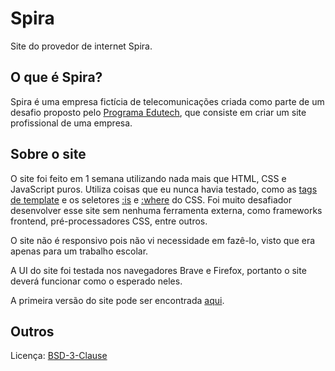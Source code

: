 Spira
=====

Site do provedor de internet Spira.

O que é Spira?
--------------

Spira é uma empresa fictícia de telecomunicações criada como parte de um desafio proposto pelo [Programa Edutech][site-edutech], que consiste em criar um site profissional de uma empresa.

Sobre o site
------------

O site foi feito em 1 semana utilizando nada mais que HTML, CSS e JavaScript puros. Utiliza coisas que eu nunca havia testado, como as [tags de template][tags-template] e os seletores [:is][seletor-is] e [:where][seletor-where] do CSS. Foi muito desafiador desenvolver esse site sem nenhuma ferramenta externa, como frameworks frontend, pré-processadores CSS, entre outros.

O site não é responsivo pois não vi necessidade em fazê-lo, visto que era apenas para um trabalho escolar.

A UI do site foi testada nos navegadores Brave e Firefox, portanto o site deverá funcionar como o esperado neles.

A primeira versão do site pode ser encontrada [aqui][primeira-versao].

Outros
------

Licença: [BSD-3-Clause](https://github.com/uKaigo/Spira/blob/main/LICENSE)


<!-- LINKS -->

[site-edutech]: https://www.educacao.pr.gov.br/programacao
[tags-template]: https://developer.mozilla.org/pt-BR/docs/Web/HTML/Element/template
[seletor-is]: https://developer.mozilla.org/en-US/docs/Web/CSS/:is
[seletor-where]: https://developer.mozilla.org/en-US/docs/Web/CSS/:where
[primeira-versao]: https://github.com/uKaigo/Spira/tree/c10acf36255c1b04a73e8ea8424292127a2e0d56
